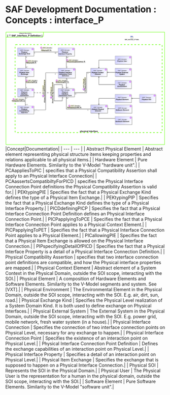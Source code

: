 # SAF Development Documentation : Concepts : interface_P 
![SAF_interface_P Definition.svg](./diagrams/SAF_interface_P-Definition.svg)
|Concept|Documentation|
| --- | --- |
| Abstract Physical Element | Abstract element representing physical structure items keeping properties and relations applicable to all physical items.|
| Hardware Element | Pure Hardware Elements. Similarity to the V-Model "hardware unit".|
| PCAappliesToPIC | specifies that a Physical Compatibility Assertion shall apply to an Physical Interface Connection|
| PCAassertsCompatibiltyForPICD | specifies the Physical Interface Connection Point definitions the Physical Compatibility Assertion is valid for.|
| PEKtypingPIE | Specifies the fact that a Physical Exchange Kind defines the type of a Physical Item Exchange.|
| PEKtypingPIP | Specifies the fact that a Physical Exchange Kind defines the type of a Physical Interface  Property.|
| PICDdefiningPICP | Specifies the fact that a Physical Interface Connection Point Definition defines an Physical Interface Connection Point.|
| PICPapplyingToPCE | Specifies the fact that a Physical Interface Connection Point applies to a Physical Context Element.|
| PICPapplyingToPET | Specifies the fact that a Physical Interface Connection Point applies to a Physical Element.|
| PICallowingPIE | Specifies the fact that a Physical Item Exchange is allowed on the Physical Interface Connection.|
| PIPspecifyingDetailOfPICD | Specifies the fact that a Physical Interface Property is a detail of a Physical Interface Connection Definition.|
| Physical Compatibility Assertion | specifies that two interface connection point definitions are compatible, and how the Physical interface properties are mapped.|
| Physical Context Element | Abstract element of a System Context  in the Physical Domain, outside the SOI scope, interacting with the SOI.|
| Physical Element | A composition of Hardware Elements and Software Elements. Similarity to the V-Model segments and system. See [VXT].|
| Physical Environment | The Environmental Element in the Physical Domain, outside the SOI scope, interacting with the SOI. E.g. air, dirt, sun, road.|
| Physical Exchange Kind | Specifies the Physical Level realization of a System Domain Kind. It is both used to define exchange on Physical Interfaces.|
| Physical External System | The External System in the Physical Domain, outside the SOI scope, interacting with the SOI. E.g. power grid, mobile network, fresh water system (in a house).|
| Physical Interface Connection | Specifies the connection of two interface connection points on Physical Level, necessary for any exchange to happen.|
| Physical Interface Connection Point | Specifies the existence of an interaction point on Physical Level.|
| Physical Interface Connection Point Definition | Defines the exchange capabilities of an interaction point on Physical Level.|
| Physical Interface Property | Specifies a detail of an interaction point on Physical Level.|
| Physical Item Exchange | Specifies the exchange that is supposed to happen on a Physical Interface Connection.|
| Physical SOI | Represents the SOI in the Physical Domain.|
| Physical User | The Physical User is the representation for a human in the physical domain, outside the SOI scope, interacting with the SOI.|
| Software Element | Pure Software Elements. Similarity to the V-Model "software unit".|
